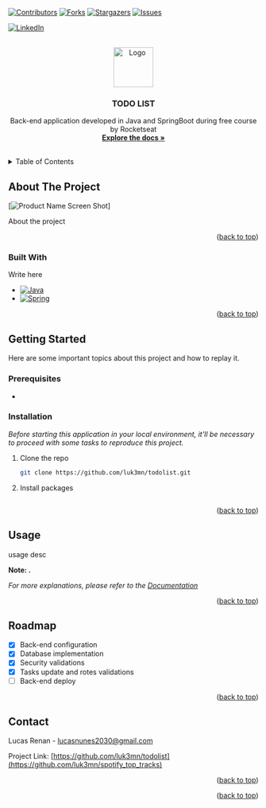 <a name="todolist"></a>

[![Contributors][contributors-shield]][contributors-url]
[![Forks][forks-shield]][forks-url]
[![Stargazers][stars-shield]][stars-url]
[![Issues][issues-shield]][issues-url]
<!-- [![MIT License][license-shield]][license-url] -->
[![LinkedIn][linkedin-shield]][linkedin-url]



<!-- PROJECT LOGO -->
<br />
<div align="center">
  <a href="https://github.com/luk3mn/todolist">
    <img src="https://assets.materialup.com/uploads/fe759ee3-4f24-4e41-ab3d-036ad6845c88/preview" alt="Logo" width="80" height="80">
  </a>

  <h3 align="center">TODO LIST</h3>

  <p align="center">
    Back-end application developed in Java and SpringBoot during free course by Rocketseat
    <br />
    <a href="https://github.com/luk3mn/todolist/README.md"><strong>Explore the docs »</strong></a>
    <br />
    <br />
  </p>
</div>



<!-- TABLE OF CONTENTS -->
<details>
  <summary>Table of Contents</summary>
  <ol>
    <li>
      <a href="#about-the-project">About The Project</a>
      <ul>
        <li><a href="#built-with">Built With</a></li>
      </ul>
    </li>
    <li>
      <a href="#getting-started">Getting Started</a>
      <ul>
        <li><a href="#prerequisites">Prerequisites</a></li>
        <li><a href="#installation">Installation</a></li>
      </ul>
    </li>
    <li><a href="#usage">Usage</a></li>
    <li><a href="#roadmap">Roadmap</a></li>
    <li><a href="#license">License</a></li>
    <li><a href="#contact">Contact</a></li>
    <li><a href="#acknowledgments">Acknowledgments</a></li>
  </ol>
</details>



<!-- ABOUT THE PROJECT -->
## About The Project

[![Product Name Screen Shot][general-code-screenshot]]


<p align="justify">
  About the project
</p>

<p align="right">(<a href="#todolist">back to top</a>)</p>



### Built With

Write here

* [![Java][Java]][Java-url]
* [![Spring][Spring]][Spring-url]

<p align="right">(<a href="#todolist">back to top</a>)</p>



<!-- GETTING STARTED -->
## Getting Started

Here are some important topics about this project and how to replay it.

### Prerequisites

* 
  ```sh
  
  ```

### Installation

_Before starting this application in your local environment, it'll be necessary to proceed with some tasks to reproduce this project._

1. Clone the repo
   ```sh
   git clone https://github.com/luk3mn/todolist.git
   ```
2. Install packages
   ```sh
   
   ```

<p align="right">(<a href="#todolist">back to top</a>)</p>



<!-- USAGE EXAMPLES -->
## Usage

usage desc

**Note: .**

_For more explanations, please refer to the [Documentation](https://spring.io/projects/spring-boot)_

<p align="right">(<a href="#todolist">back to top</a>)</p>



<!-- ROADMAP -->
## Roadmap

- [x] Back-end configuration
- [x] Database implementation
- [x] Security validations
- [x] Tasks update and rotes validations
- [ ] Back-end deploy

<p align="right">(<a href="#todolist">back to top</a>)</p>



<!-- LICENSE -->
<!-- ## License

Distributed under the MIT License. See `LICENSE.txt` for more information.

<p align="right">(<a href="#todolist">back to top</a>)</p> -->



<!-- CONTACT -->
## Contact

Lucas Renan - lucasnunes2030@gmail.com

Project Link: [https://github.com/luk3mn/todolist](https://github.com/luk3mn/spotify_top_tracks)

<p align="right">(<a href="#todolist">back to top</a>)</p>



<!-- ACKNOWLEDGMENTS -->
<!-- ## Acknowledgments -->


<p align="right">(<a href="#todolist">back to top</a>)</p>



<!-- MARKDOWN LINKS & IMAGES -->
<!-- https://www.markdownguide.org/basic-syntax/#reference-style-links -->
[contributors-shield]: https://img.shields.io/github/contributors/luk3mn/todolist.svg?style=for-the-badge
[contributors-url]: https://github.com/luk3mn/todolist/graphs/contributors
[issues-shield]: https://img.shields.io/github/issues/luk3mn/todolist.svg?style=for-the-badge
[issues-url]: https://github.com/luk3mn/todolist/issues
[forks-shield]: https://img.shields.io/github/forks/luk3mn/todolist.svg?style=for-the-badge
[forks-url]: https://github.com/luk3mn/todolist/network/members
[stars-shield]: https://img.shields.io/github/stars/luk3mn/todolist.svg?style=for-the-badge
[stars-url]: https://github.com/luk3mn/todolist/stargazers
[license-shield]: https://img.shields.io/github/license/othneildrew/Best-README-Template.svg?style=for-the-badge
[license-url]: https://github.com/luk3mn/todolist/blob/master/LICENSE
[linkedin-shield]: https://img.shields.io/badge/-LinkedIn-black.svg?style=for-the-badge&logo=linkedin&colorB=555
[linkedin-url]: https://www.linkedin.com/in/lucasmaues/
[general-code-screenshot]: assets/general-project.png

<!-- Stack Shields -->
[Java]: https://img.shields.io/badge/Java-E02027?style=for-the-badge&logo=java&logoColor=ffffff
[Java-url]: https://www.java.com/en/
[Spring]: https://img.shields.io/badge/SrpingBoot-6DB33F?style=for-the-badge&logo=springboot&logoColor=ffffff
[Spring-url]: https://spring.io/projects/spring-boot